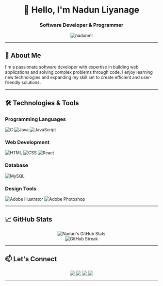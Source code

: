 <div align="center">

# 👋 Hello, I'm Nadun Liyanage

### Software Developer & Programmer

<p align="center">
  <img src="https://komarev.com/ghpvc/?username=nadunml&label=Profile%20views&color=0e75b6&style=for-the-badge" alt="nadunml" />
</p>

</div>

---

## 🚀 About Me

I'm a passionate software developer with expertise in building web applications and solving complex problems through code. I enjoy learning new technologies and expanding my skill set to create efficient and user-friendly solutions.

---

## 🛠️ Technologies & Tools

### Programming Languages
![C](https://img.shields.io/badge/C-A8B9CC?style=for-the-badge&logo=c&logoColor=white)
![Java](https://img.shields.io/badge/Java-ED8B00?style=for-the-badge&logo=openjdk&logoColor=white)
![JavaScript](https://img.shields.io/badge/JavaScript-F7DF1E?style=for-the-badge&logo=javascript&logoColor=black)

### Web Development
![HTML](https://img.shields.io/badge/HTML-E34F26?style=for-the-badge&logo=html5&logoColor=white)
![CSS](https://img.shields.io/badge/CSS-1572B6?style=for-the-badge&logo=css3&logoColor=white)
![React](https://img.shields.io/badge/React-20232A?style=for-the-badge&logo=react&logoColor=61DAFB)

### Database
![MySQL](https://img.shields.io/badge/MySQL-00000F?style=for-the-badge&logo=mysql&logoColor=white)

### Design Tools
![Adobe Illustrator](https://img.shields.io/badge/Illustrator-FF9A00?style=for-the-badge&logo=adobeillustrator&logoColor=white)
![Adobe Photoshop](https://img.shields.io/badge/Photoshop-31A8FF?style=for-the-badge&logo=adobephotoshop&logoColor=white)

---

## 📈 GitHub Stats

<p align="center">
  <img src="https://github-readme-stats.vercel.app/api?username=nadunml&show_icons=true&theme=radical" alt="Nadun's GitHub Stats" />
  <br/>
  <img src="https://github-readme-streak-stats.herokuapp.com/?user=nadunml&theme=radical" alt="GitHub Streak" />
</p>

---

## 📫 Let's Connect

<p align="center">
  <a href="https://www.linkedin.com/in/nadun-liyanage-046bb4314">
    <img src="https://img.shields.io/badge/LinkedIn-0077B5?style=for-the-badge&logo=linkedin&logoColor=white" />
  </a>
  <a href="mailto:liyanage2021@gmail.com">
    <img src="https://img.shields.io/badge/Gmail-D14836?style=for-the-badge&logo=gmail&logoColor=white" />
  </a>
  <a href="https://www.instagram.com/___ndl_">
    <img src="https://img.shields.io/badge/Instagram-E4405F?style=for-the-badge&logo=instagram&logoColor=white" />
  </a>
  <a href="https://www.facebook.com/nadun dilmina liyanage">
    <img src="https://img.shields.io/badge/Facebook-1877F2?style=for-the-badge&logo=facebook&logoColor=white" />
  </a>
</p>

---

<div align="center">

</div>
